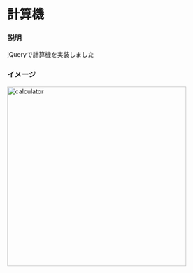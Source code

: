 # 計算機
### 説明
jQueryで計算機を実装しました
### イメージ
<img width="409" alt="calculator" src="https://user-images.githubusercontent.com/59483718/88552294-e4a8ea80-d05e-11ea-9079-edfbd8ffc80c.png">
